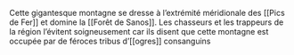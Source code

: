 Cette gigantesque montagne se dresse à l’extrémité méridionale des [[Pics de Fer]] et domine la [[Forêt de Sanos]]. Les chasseurs et les trappeurs de la région l’évitent soigneusement car ils disent que cette montagne est occupée par de féroces tribus d’[[ogres]] consanguins